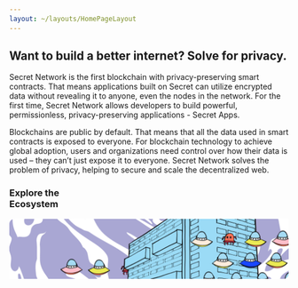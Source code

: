 ```yaml
---
layout: ~/layouts/HomePageLayout
---
```


<slim-column>

## Want to build a better internet? Solve for privacy.

Secret Network is the first blockchain with privacy-preserving smart contracts. That means applications built on Secret can utilize encrypted data without revealing it to anyone, even the nodes in the network. For the first time, Secret Network allows developers to build powerful, permissionless, privacy-preserving applications - Secret Apps.

Blockchains are public by default. That means that all the data used in smart contracts is exposed to everyone. For blockchain technology to achieve global adoption, users and organizations need control over how their data is used – they can’t just expose it to everyone. Secret Network solves the problem of privacy, helping to secure and scale the decentralized web.

</slim-column>

<triplet-columns>

<template v-slot:left>

<home-card to="/about/about-secret-network" vertical>

### **Learn about**<br>Secret Network

<separator small />

![Community](./img/learn-about-secret-network.png)

</home-card>

</template>

<template v-slot:middle>

<home-card to="/community" vertical>

### **Join**<br>Our Community

<separator small />

![Secret App](./img/join-our-community.png)

</home-card>

</template>

<template v-slot:right>

<home-card to="/developers" vertical>

### **Build your own**<br>Secret App

<separator small />

![Node Operator](./img/build-your-own-secret-app.png)

</home-card>

</template>

</triplet-columns>

<single-column class="ecosystem">

<home-card to="/ecosystem/overview" horizontal>

### **Explore the**<br>Ecosystem

<separator small />

![Node Operator](./img/explore-the-ecosystem.png)

</home-card>

</single-column>

<triplet-columns class="announcement">

<template v-slot:left>

#### Announcement

### Secret Network Gets a Secret API!

Chain of Secrets just launched the Secret API for Secret Network as part of our developer community on-boarding efforts. We hope to connect and collaborate with all kinds of secret app builders!

<g-link to="/contributors" class="read-more-button">

<span>Read more</span>

<g-image src="../src/assets/arrow-right-turquoise.svg"></g-image>

</g-link>

</template>

<template v-slot:middle>

</template>

<template v-slot:right>

</template>

</triplet-columns>

<twin-columns class="latest-posts">

<template v-slot:left>

### Latest Blog Posts

Read, watch and absorb the secrets that we publish in our official blog.

</template>

<template v-slot:right>

<blue-button tag="Unveil more secrets" to="/blog">

</blue-button>

</template>

</twin-columns>

<single-column>

<latest-posts class="latest-blog-cards"></latest-posts>

</single-column>

<twin-columns class="announcement">

<template v-slot:left>

#### Announcement

### Upgrade Complete:<br>Secret Contracts are<br>LIVE on Mainnet!

The secret is out! Privacy-preserving smart contracts are now LIVE on Secret Network. Learn about this launch, our exciting initial apps, our new strategic partnership with Hashed, and what comes next as "programmable privacy" comes to public blockchains.

<g-link to="https://scrt.network/blog/upgrade-complete-secret-contracts-live-mainnet" class="read-more-button">

<span>Read more</span>

<g-image src="../src/assets/arrow-right-turquoise.svg"></g-image>

</g-link>

</template>

<template v-slot:right>

![](../src/assets/announcement.png)

</template>

</twin-columns>

<twin-columns class="latest-media-articles">

<template v-slot:left>

## Latest Media

</template>

<template v-slot:right>

<blue-button tag="View all media" to="/media">

</blue-button>

</template>

</twin-columns>

<single-column>

<template>

<grid columns="3">

<media-card tag="podcast" title="Private Smart Contracts: Anthony Pompliano" src="image1.png" to="https://www.youtube.com/watch?v=Kx9hb3U7pfs" cta="Watch Now"></media-card>

<media-card tag="podcast" title="Secret Network on The Defiant Podcast" src="image2.png" to="https://anchor.fm/thedefiant/episodes/Privacy-Might-be-the-Only-Thing-Left-That-Makes-Web-3-0-a-Viable-Alternative-Tor-Bair-of-Secret-Foundation-el9n52" cta="Listen Now"></media-card>

<media-card tag="video" title="Defi Privacy Is Here: Ivan on Tech" src="image3.png" to="https://www.youtube.com/watch?v=rvkMPcMK_7Ah" cta="Watch Now"></media-card>

</grid>

</template>

</single-column>

<style lang="scss">
.ecosystem {
  @include respond-to("large and up") {
    padding-top: 0;
    padding-bottom: 89px;
  }
}
.simple-section {
  text-align: center;
}
.latest-blog-cards {
  padding-bottom: $gutter-xxxlarge;
}
.announcement {
  background-color: $primary-purple-color;
  padding: 0;
  .twins-column {
    padding-top: rem(78px);
    padding-bottom: rem(78px);
    &--start {
      h4 {
        font-size: 24px;
        color: white;
      }
      h3 {
        color: white;
      }
      p {
        color: white;
        a {
          text-decoration: none;
          color: $secondary-turquoise-color;
        }
        img {
          vertical-align: middle;
          margin-left: 10px;
        }
      }
      .read-more-button {
        display: inline-block;
        padding: 10px $gutter;
        border-radius: 10px;
        margin: 0 0 $gutter 0;
        border: 1px solid $secondary-turquoise-color;
        p {
          display: inline-block;
          margin: 0;
          span {
            display: inline-block;
            vertical-align: middle;
            font-weight: bold;
            font-size: 20px;
            text-decoration: none;
            color: $secondary-turquoise-color;
          }
        }
        .g-image {
            display: inline-block;
            vertical-align: middle;
            margin-left: rem(13px);
        }
      }
    }
    @include respond-to("medium and down") {
      padding-top: $gutter;
      padding-bottom: $gutter;
    }
  }
}
.triplets-columns {
  &.announcement {
    background-color: unset;
    @media (min-width: 320px) and (max-width: 1199px) {
      background-color: $primary-purple-color;
      grid-template-columns: 100%;
      margin-top: $gutter-xxxlarge;
    }
    .triplets-columns {
      &__section {
        padding-top: rem(78px);
        padding-bottom: rem(78px);
        &:first-child {
          background-color: $primary-purple-color;
          grid-column: 1 / span 2;
          @media (min-width: 320px) and (max-width: 1199px) {
            grid-column: 1 / span 1;
            padding: $gutter;
            width: 100%;
            margin: 0 auto;
          }
          @media (min-width: 1008px) and (max-width: 1199px) {
            width: 1008px;
          }
        }
        &:not(:first-child) {
          display: none;
        }
      }
      &__column {
        width: rem(800px);
        text-align: left;
        padding-right: rem(120px);
        h4 {
        font-size: 24px;
        color: white;
        }
        h3 {
          color: white;
        }
        p {
          color: white;
        }
        .read-more-button {
          display: inline-block;
          padding: 10px $gutter;
          border-radius: 10px;
          margin: 0 0 $gutter 0;
          border: 1px solid $secondary-turquoise-color;
          p {
            display: inline-block;
            margin: 0;
            span {
              display: inline-block;
              vertical-align: middle;
              font-weight: bold;
              font-size: 20px;
              text-decoration: none;
              color: $secondary-turquoise-color;
            }
          }
          .g-image {
              display: inline-block;
              vertical-align: middle;
              margin-left: rem(13px);
          }
        }
        @media (min-width: 320px) and (max-width: 1199px) {
          width: 100%;
          padding: $gutter 0;
        }
      }
    }
  }
}
.latest-posts, .latest-media-articles {
  align-items: end;
  padding-top: $gutter-xxxlarge;
  padding-bottom: 0;
  .twins-column {
    &--end {
      text-align: right;
      @include respond-to("medium and down") {
        text-align: left;
      }
    }
  }
}
</style>
